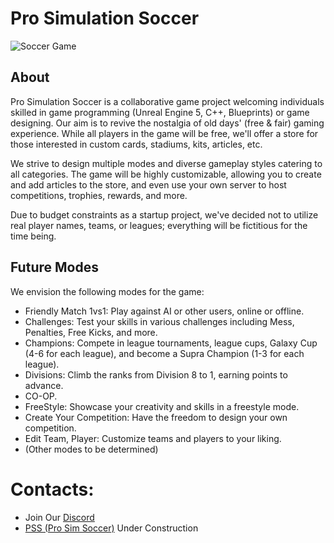 # Pro Simulation Soccer
![Soccer Game](https://prosimsoccer.com/image-generated-by-ia.png)
## About

Pro Simulation Soccer is a collaborative game project welcoming individuals skilled in game programming (Unreal Engine 5, C++, Blueprints) or game designing. Our aim is to revive the nostalgia of old days' (free & fair) gaming experience. While all players in the game will be free, we'll offer a store for those interested in custom cards, stadiums, kits, articles, etc.

We strive to design multiple modes and diverse gameplay styles catering to all categories. The game will be highly customizable, allowing you to create and add articles to the store, and even use your own server to host competitions, trophies, rewards, and more.

Due to budget constraints as a startup project, we've decided not to utilize real player names, teams, or leagues; everything will be fictitious for the time being.

## Future Modes
We envision the following modes for the game:

* Friendly Match 1vs1: Play against AI or other users, online or offline.
* Challenges: Test your skills in various challenges including Mess, Penalties, Free Kicks, and more.
* Champions: Compete in league tournaments, league cups, Galaxy Cup (4-6 for each league), and become a Supra Champion (1-3 for each league).
* Divisions: Climb the ranks from Division 8 to 1, earning points to advance.
* CO-OP.
* FreeStyle: Showcase your creativity and skills in a freestyle mode.
* Create Your Competition: Have the freedom to design your own competition.
* Edit Team, Player: Customize teams and players to your liking.
* (Other modes to be determined)

# Contacts:
* Join Our [Discord](https://discord.gg/AmsGyFUX)
* [PSS (Pro Sim Soccer)](https://prosimsoccer.com/) Under Construction
